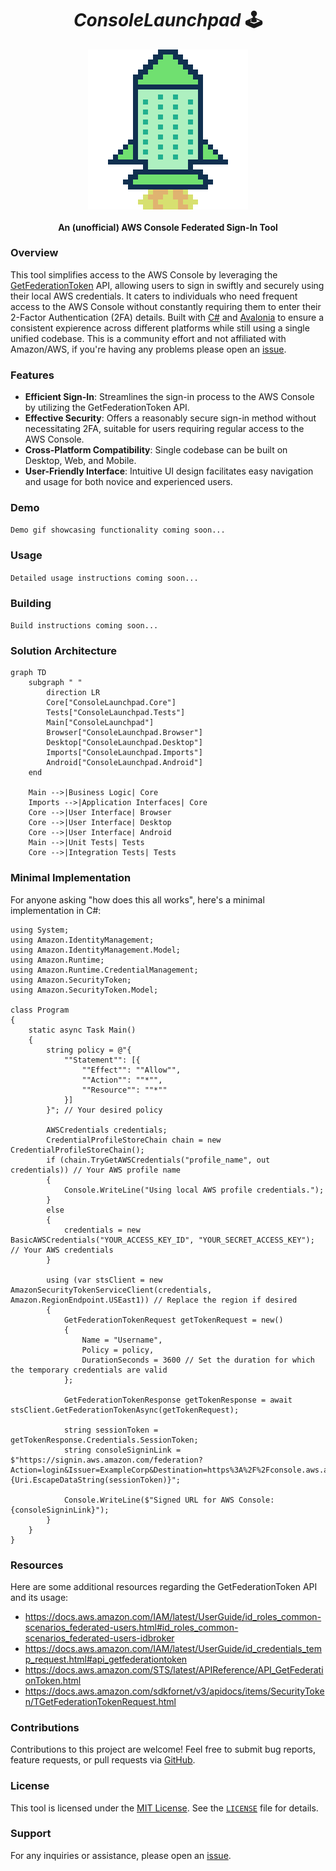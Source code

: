 <h1 align="center"><strong><em>ConsoleLaunchpad</em> 🕹️</strong></h1>
<a href="https://github.com/dylanlangston/consolelaunchpad/" title="ConsoleLaunchpad 🕹️">
  <p align="center">
    <img src="./icon.png" alt="ConsoleLaunchpad 🕹️" align="center"></img>
  </p>
</a>
<h4 align="center">An (unofficial) AWS Console Federated Sign-In Tool</h4>


### Overview
This tool simplifies access to the AWS Console by leveraging the [GetFederationToken](https://docs.aws.amazon.com/STS/latest/APIReference/API_GetFederationToken.html) API, allowing users to sign in swiftly and securely using their local AWS credentials. It caters to individuals who need frequent access to the AWS Console without constantly requiring them to enter their 2-Factor Authentication (2FA) details. Built with [C#](https://learn.microsoft.com/en-us/dotnet/csharp/) and [Avalonia](https://www.avaloniaui.net/) to ensure a consistent expierence across different platforms while still using a single unified codebase. This is a community effort and not affiliated with Amazon/AWS, if you're having any problems please open an [issue](#support).

### Features
- **Efficient Sign-In**: Streamlines the sign-in process to the AWS Console by utilizing the GetFederationToken API.
- **Effective Security**: Offers a reasonably secure sign-in method without necessitating 2FA, suitable for users requiring regular access to the AWS Console.
- **Cross-Platform Compatibility**: Single codebase can be built on Desktop, Web, and Mobile.
- **User-Friendly Interface**: Intuitive UI design facilitates easy navigation and usage for both novice and experienced users.

### Demo
`Demo gif showcasing functionality coming soon...`

### Usage
`Detailed usage instructions coming soon...`

### Building
`Build instructions coming soon...`

### Solution Architecture
```mermaid
graph TD
    subgraph " "
        direction LR
        Core["ConsoleLaunchpad.Core"]
        Tests["ConsoleLaunchpad.Tests"]
        Main["ConsoleLaunchpad"]
        Browser["ConsoleLaunchpad.Browser"]
        Desktop["ConsoleLaunchpad.Desktop"]
        Imports["ConsoleLaunchpad.Imports"]
        Android["ConsoleLaunchpad.Android"]
    end

    Main -->|Business Logic| Core
    Imports -->|Application Interfaces| Core
    Core -->|User Interface| Browser
    Core -->|User Interface| Desktop
    Core -->|User Interface| Android
    Main -->|Unit Tests| Tests
    Core -->|Integration Tests| Tests
```

### Minimal Implementation
For anyone asking "how does this all works", here's a minimal implementation in C#:
```
using System;
using Amazon.IdentityManagement;
using Amazon.IdentityManagement.Model;
using Amazon.Runtime;
using Amazon.Runtime.CredentialManagement;
using Amazon.SecurityToken;
using Amazon.SecurityToken.Model;

class Program
{
    static async Task Main()
    {
        string policy = @"{
            ""Statement"": [{
                ""Effect"": ""Allow"",
                ""Action"": ""*"",
                ""Resource"": ""*""
            }]
        }"; // Your desired policy

        AWSCredentials credentials;
        CredentialProfileStoreChain chain = new CredentialProfileStoreChain();
        if (chain.TryGetAWSCredentials("profile_name", out credentials)) // Your AWS profile name
        {
            Console.WriteLine("Using local AWS profile credentials.");
        }
        else
        {
            credentials = new BasicAWSCredentials("YOUR_ACCESS_KEY_ID", "YOUR_SECRET_ACCESS_KEY"); // Your AWS credentials
        }

        using (var stsClient = new AmazonSecurityTokenServiceClient(credentials, Amazon.RegionEndpoint.USEast1)) // Replace the region if desired
        {
            GetFederationTokenRequest getTokenRequest = new()
            {
                Name = "Username",
                Policy = policy,
                DurationSeconds = 3600 // Set the duration for which the temporary credentials are valid
            };

            GetFederationTokenResponse getTokenResponse = await stsClient.GetFederationTokenAsync(getTokenRequest);

            string sessionToken = getTokenResponse.Credentials.SessionToken;
            string consoleSigninLink = $"https://signin.aws.amazon.com/federation?Action=login&Issuer=ExampleCorp&Destination=https%3A%2F%2Fconsole.aws.amazon.com%2F&SigninToken={Uri.EscapeDataString(sessionToken)}";

            Console.WriteLine($"Signed URL for AWS Console: {consoleSigninLink}");
        }
    }
}
```

### Resources
Here are some additional resources regarding the GetFederationToken API and its usage:
- https://docs.aws.amazon.com/IAM/latest/UserGuide/id_roles_common-scenarios_federated-users.html#id_roles_common-scenarios_federated-users-idbroker
- https://docs.aws.amazon.com/IAM/latest/UserGuide/id_credentials_temp_request.html#api_getfederationtoken
- https://docs.aws.amazon.com/STS/latest/APIReference/API_GetFederationToken.html
- https://docs.aws.amazon.com/sdkfornet/v3/apidocs/items/SecurityToken/TGetFederationTokenRequest.html

### Contributions
Contributions to this project are welcome! Feel free to submit bug reports, feature requests, or pull requests via [GitHub](https://github.com/dylanlangston/consolelaunchpad).

### License
This tool is licensed under the [MIT License](https://opensource.org/licenses/MIT). See the [`LICENSE`](https://github.com/dylanlangston/consolelaunchpad/blob/main/LICENSE) file for details.

### Support
For any inquiries or assistance, please open an [issue](https://github.com/dylanlangston/consolelaunchpad/issues/new/choose).
